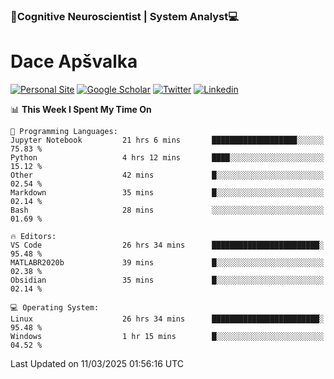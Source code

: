### 🧠Cognitive Neuroscientist | System Analyst💻
# Dace Apšvalka

[![Personal Site](https://img.shields.io/badge/website-teal?style=for-the-badge&logo=About.me&logoColor=white)](https://dcdace.net/)
[![Google Scholar](https://img.shields.io/badge/Scholar-yellow?style=for-the-badge&logo=googlescholar&logoColor=ffffff)](https://scholar.google.com/citations?hl=en&user=W8q0HBkAAAAJ&view_op=list_works&sortby=pubdate)
[![Twitter](https://img.shields.io/badge/Twitter-1DA1F2?logo=twitter&logoColor=white&style=for-the-badge)](https://twitter.com/dcdace)
[![Linkedin](https://img.shields.io/badge/linkedin-0077B5?logo=linkedin&logoColor=white&style=for-the-badge)](https://www.linkedin.com/in/dace-apsvalka/)

<!--
[![Dace's wakatime stats](https://github-readme-stats.vercel.app/api/wakatime?username=dcdace&theme=react&layout=compact&custom_title=Coding+past+7+days&v=2)](https://github.com/dcdace/dcdace)


[![github](https://img.shields.io/github/followers/dcdace?logo=github&style=plastic)](https://github.com/dcdace?tab=followers "GitHub followers")
[![wakatime](https://wakatime.com/badge/user/6e7556d3-b1db-4eef-a7e8-9bad735fc27e.svg?style=plastic?v=2)](https://wakatime.com/@6e7556d3-b1db-4eef-a7e8-9bad735fc27e "Total time coded since Feb 28 2022")

[![twitter](https://img.shields.io/twitter/follow/dcdace?label=followers&logo=twitter&color=%23007ec6&style=plastic)](https://twitter.com/dcdace "Twitter followers")

[![Dace's languages](https://github-readme-stats-one-nu-13.vercel.app/api/top-langs/?username=dcdace&langs_count=10&theme=nord&layout=compact)](https://github.com/anuraghazra/github-readme-stats) 
[![Dace's GitHub stats](https://github-readme-stats-one-nu-13.vercel.app/api?username=dcdace&theme=dracula&hide=prs,issues&count_private=true&show_icons=true&hide_rank=true&include_all_commits=true&hide_title=false&custom_title=GitHub+Stats)](https://github.com/anuraghazra/github-readme-stats)
-->

<!--START_SECTION:waka-->
📊 **This Week I Spent My Time On** 

```text
💬 Programming Languages: 
Jupyter Notebook         21 hrs 6 mins       ███████████████████░░░░░░   75.83 % 
Python                   4 hrs 12 mins       ████░░░░░░░░░░░░░░░░░░░░░   15.12 % 
Other                    42 mins             █░░░░░░░░░░░░░░░░░░░░░░░░   02.54 % 
Markdown                 35 mins             █░░░░░░░░░░░░░░░░░░░░░░░░   02.14 % 
Bash                     28 mins             ░░░░░░░░░░░░░░░░░░░░░░░░░   01.69 % 

🔥 Editors: 
VS Code                  26 hrs 34 mins      ████████████████████████░   95.48 % 
MATLABR2020b             39 mins             █░░░░░░░░░░░░░░░░░░░░░░░░   02.38 % 
Obsidian                 35 mins             █░░░░░░░░░░░░░░░░░░░░░░░░   02.14 % 

💻 Operating System: 
Linux                    26 hrs 34 mins      ████████████████████████░   95.48 % 
Windows                  1 hr 15 mins        █░░░░░░░░░░░░░░░░░░░░░░░░   04.52 % 
```


 Last Updated on 11/03/2025 01:56:16 UTC
<!--END_SECTION:waka-->

